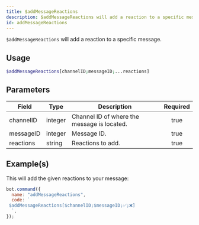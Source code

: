 ```yaml
---
title: $addMessageReactions
description: $addMessageReactions will add a reaction to a specific message.
id: addMessageReactions
---
```


`$addMessageReactions` will add a reaction to a specific message.

## Usage

```php
$addMessageReactions[channelID;messageID;...reactions]
```

## Parameters

| Field     | Type    | Description                                 | Required |
| --------- | ------- | ------------------------------------------- | :------: |
| channelID | integer | Channel ID of where the message is located. |   true   |
| messageID | integer | Message ID.                                 |   true   |
| reactions | string  | Reactions to add.                           |   true   |

## Example(s)

This will add the given reactions to your message:

```javascript
bot.command({
  name: "addMessageReactions",
  code: `
 $addMessageReactions[$channelID;$messageID;✅;❌]
  `,
});
```
